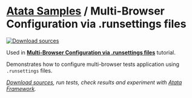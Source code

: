 # [Atata Samples](https://github.com/atata-framework/atata-samples) / Multi-Browser Configuration via .runsettings files

[![Download sources](https://img.shields.io/badge/Download-sources-brightgreen.svg)](https://github.com/atata-framework/atata-samples/raw/master/_archives/MultipleBrowsersViaRunSettings.zip)

Used in **[Multi-Browser Configuration via .runsettings files](https://atata.io/tutorials/multi-browser-configuration-via-runsettings-files/)** tutorial.

Demonstrates how to configure multi-browser tests application using `.runsettings` files.

*[Download sources](https://github.com/atata-framework/atata-samples/raw/master/_archives/MultipleBrowsersViaRunSettings.zip), run tests, check results and experiment with [Atata Framework](https://atata.io).*